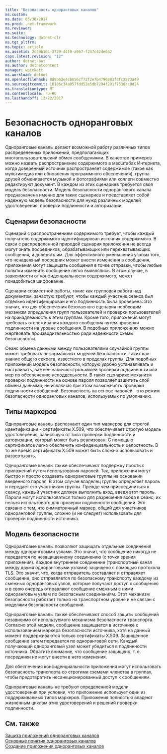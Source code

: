 ```yaml
---
title: "Безопасность одноранговых каналов"
ms.custom: 
ms.date: 03/30/2017
ms.prod: .net-framework
ms.reviewer: 
ms.suite: 
ms.technology: dotnet-clr
ms.tgt_pltfrm: 
ms.topic: article
ms.assetid: 2c59b164-3729-44f0-a967-f247c42de662
caps.latest.revision: "12"
author: dotnet-bot
ms.author: dotnetcontent
manager: wpickett
ms.workload: dotnet
ms.openlocfilehash: 8d9b63e4cb056cf72f2e7b4796883f3fc2873a49
ms.sourcegitcommit: 16186c34a957fdd52e5db7294f291f7530ac9d24
ms.translationtype: MT
ms.contentlocale: ru-RU
ms.lasthandoff: 12/22/2017
---
```

# <a name="peer-channel-security"></a>Безопасность одноранговых каналов
Одноранговые каналы делают возможной работу различных типов распределенных приложений, предполагающих многопользовательский обмен сообщениями. В качестве примеров можно назвать распространение содержимого в масштабах Интернета, когда доверенный источник распространяет содержимое (такое как мультимедиа или обновления программного обеспечения), группа друзей обменивается музыкой и фотографиями или коллеги совместно редактируют документ. В каждом из этих сценариев требуется своя модель безопасности. Модель безопасности однорангового канала предназначена именно для таких сценариев и представляет собой надежную модель безопасности для нужд различных моделей удостоверения, проверки подлинности и авторизации.  
  
## <a name="security-scenarios"></a>Сценарии безопасности  
 Сценарий с распространением содержимого требует, чтобы каждый получатель содержимого идентифицировал источник содержимого. В связи с распределенной природой сценария приложения не всегда могут знать посредников, обрабатывающих или перехватывающих сообщения, и доверять им. Для эффективного уменьшения угрозы того, что ненадежный посредник может внести изменения в сообщения, приложения могут защищать сообщения в точке отправки, чтобы любые попытки изменить сообщение легко выявлялись. В этом случае, в зависимости от конфиденциальности содержимого, может понадобиться шифрование.  
  
 Сценарии совместной работы, такие как групповая работа над документом, зачастую требуют, чтобы каждый участник сеанса был отдельно идентифицирован и его подлинность была проверена. Это значит, что для обеспечения безопасного сценария необходим механизм определения групп пользователей и проверки пользователей на принадлежность к этим группам. Кроме того, приложения могут требовать отслеживания каждого сообщения путем проверки подлинности на уровне сообщения. В подобных приложениях можно жертвовать производительностью ради надежности схемы безопасности.  
  
 Сеанс обмена данными между пользователями случайной группы может требовать неформальных моделей безопасности, таких как знание общего секрета, известного в пределах группы. Для подобных приложений модель безопасности, которую удобно устанавливать и настраивать, важнее наличия строжайшей проверки подлинности или мер по обеспечению неподдельности. В таких сценариях механизм проверки подлинности на основе пароля позволяет защитить слой обмена данными, не исключая при этом возможность проверки подлинности сообщений. Безопасность на основе паролей - это режим безопасности одноранговых каналов, используемых по умолчанию.  
  
## <a name="token-types"></a>Типы маркеров  
 Одноранговые каналы распознают один тип маркеров для строгой идентификации - сертификаты X.509, что обеспечивает строгую модель удостоверения, зависящую от типа проверки подлинности и авторизации, который может быть реализован. С помощью сертификатов легко обеспечить конфиденциальность и целостность. В то же время сертификаты X.509 может быть сложно использовать и развертывать.  
  
 Одноранговые каналы также обеспечивают поддержку простых приложений путем использования паролей. Так, приложения могут быстро и просто создавать одноранговые группы на основании введенного пароля. В этом случае владелец группы определяет пароль и передает его участникам группы. Прежде чем присоединиться к сеансу, каждый участник должен выполнить вход, введя этот пароль. Пароли могут использоваться только для разрешения входа в сеанс; их нельзя использовать для проверки подлинности сообщений. Это связано с тем, что симметричный маркер, общий для участников одноранговой группы, сложно (и не следует) использовать для проверки подлинности источника.  
  
## <a name="security-model"></a>Модель безопасности  
 Одноранговые каналы позволяют защищать отдельные соединения между одноранговыми узлами. Это значит, что сообщение никогда не передается по незащищенному соединению (с точки зрения приложения). Каждое внутреннее соединение (транспортный канал между двумя одноранговыми узлами) защищено с помощью протокола TLS. Это значит, что, когда отправитель составляет и отправляет сообщение, оно отправляется по безопасному транспорту каждому из смежных одноранговых узлов, которые получают доступ к сообщению и в свою очередь отправляют сообщение смежным с ними одноранговым узлам по безопасным соединениям. Этот механизм безопасности работает только на транспортном уровне и не связан с моделями безопасности сообщений.  
  
 Одноранговые каналы также обеспечивают способ защиты сообщений независимо от используемого механизма безопасности транспорта. Согласно этой модели, сообщение защищается в источнике с использованием маркера безопасности источника, хотя на данный момент поддерживаются только сертификаты X.509. Защищенное сообщение затем передается по одноранговой сети. Каждый получающий одноранговый узел может убедиться в подлинности источника. Обратите внимание, что сообщение защищено, т. е. посредники не могут внести в него изменения.  
  
 Для обеспечения конфиденциальности приложения могут использовать безопасность транспорта со строгими схемами членства в группах, чтобы предотвратить несанкционированный доступ к сообщениям.  
  
 Одноранговые каналы не требуют определенной модели удостоверения при условии, что приложение использует один из поддерживаемых типов маркеров. Приложения полностью владеют жизненным циклом этих удостоверений и решений проверки подлинности.  
  
## <a name="see-also"></a>См. также  
 [Защита приложений одноранговых каналов](../../../../docs/framework/wcf/feature-details/securing-peer-channel-applications.md)  
 [Основные понятия одноранговых каналов](../../../../docs/framework/wcf/feature-details/peer-channel-concepts.md)  
 [Создание приложения одноранговых каналов](../../../../docs/framework/wcf/feature-details/building-a-peer-channel-application.md)
